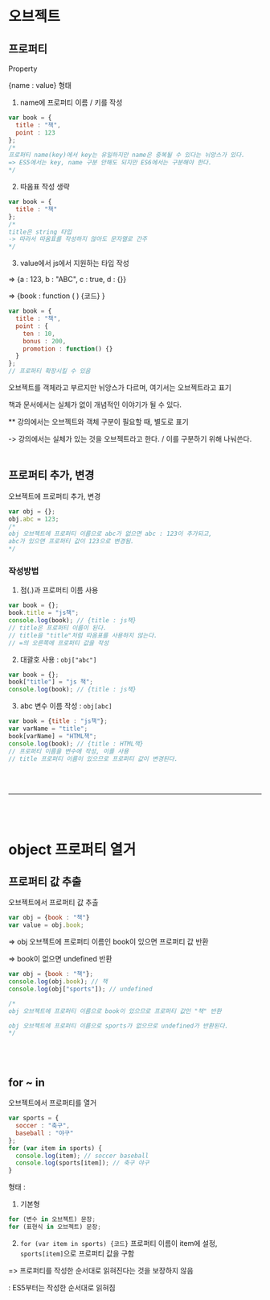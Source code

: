 # 오브젝트
## 프로퍼티
Property

{name : value} 형태

1. name에 프로퍼티 이름 / 키를 작성
```js
var book = {
  title : "책",
  point : 123
};
/*
프로퍼티 name(key)에서 key는 유일하지만 name은 중복될 수 있다는 뉘앙스가 있다.
=> ES5에서는 key, name 구분 안해도 되지만 ES6에서는 구분해야 한다.
*/
```

2. 따옴표 작성 생략
```js
var book = {
  title : "책"
};
/* 
title은 string 타입 
-> 따라서 따옴표를 작성하지 않아도 문자열로 간주
*/
```

3. value에서 js에서 지원하는 타입 작성

=> {a : 123, b : "ABC", c : true, d : {}}

=> {book : function ( ) {코드} }
```js
var book = {
  title : "책",
  point : {
    ten : 10,
    bonus : 200,
    promotion : function() {}
  }
};
// 프로퍼티 확장시킬 수 있음
```
오브젝트를 객체라고 부르지만 뉘앙스가 다르며, 여기서는 오브젝트라고 표기

책과 문서에서는 실체가 없이 개념적인 이야기가 될 수 있다.

** 강의에서는 오브젝트와 객체 구분이 필요할 때, 별도로 표기



-> 강의에서는 실체가 있는 것을 오브젝트라고 한다. / 이를 구분하기 위해 나눠쓴다.
<br></br>

## 프로퍼티 추가, 변경
오브젝트에 프로퍼티 추가, 변경

```js
var obj = {};
obj.abc = 123;
/*
obj 오브젝트에 프로퍼티 이름으로 abc가 없으면 abc : 123이 추가되고, 
abc가 있으면 프로퍼티 값이 123으로 변경됨.
*/ 
```

### 작성방법
1. 점(.)과 프로퍼티 이름 사용
```js
var book = {};
book.title = "js책";
console.log(book); // {title : js책}
// title은 프로퍼티 이름이 된다.
// title을 "title"처럼 따옴표를 사용하지 않는다.
// =의 오른쪽에 프로퍼티 값을 작성 
```

2. 대괄호 사용 : ```obj["abc"]```
```js
var book = {};
book["title"] = "js 책";
console.log(book); // {title : js책}
```

3. abc 변수 이름 작성 : ```obj[abc]```
```js
var book = {title : "js책"};
var varName = "title";
book[varName] = "HTML책";
console.log(book); // {title : HTML책}
// 프로퍼티 이름을 변수에 작성, 이를 사용
// title 프로퍼티 이름이 있으므로 프로퍼티 값이 변경된다.
```
<br></br>

---
<br></br>

# object 프로퍼티 열거
## 프로퍼티 값 추출
오브젝트에서 프로퍼티 값 추출

```js
var obj = {book : "책"}
var value = obj.book;
```
=> obj 오브젝트에 프로퍼티 이름인 book이 있으면 프로퍼티 값 반환

=> book이 없으면 undefined 반환
```js
var obj = {book : "책"};
console.log(obj.book); // 책
console.log(obj["sports"]); // undefined

/*
obj 오브젝트에 프로퍼티 이름으로 book이 있으므로 프로퍼티 값인 "책" 반환

obj 오브젝트에 프로퍼티 이름으로 sports가 없으므로 undefined가 반환된다.
*/
```
<br></br>

## for ~ in
오브젝트에서 프로퍼티를 열거
```js
var sports = {
  soccer : "축구",
  baseball : "야구"
};
for (var item in sports) {
  console.log(item); // soccer baseball 
  console.log(sports[item]); // 축구 야구
}
```

형태 :

1. 기본형
```js
for (변수 in 오브젝트) 문장;
for (표현식 in 오브젝트) 문장;
```

2. ```for (var item in sports) {코드}```
프로퍼티 이름이 item에 설정, 
```sports[item]```으로 프로퍼티 값을 구함

=> 프로퍼티를 작성한 순서대로 읽혀진다는 것을 보장하지 않음

: ES5부터는 작성한 순서대로 읽혀짐